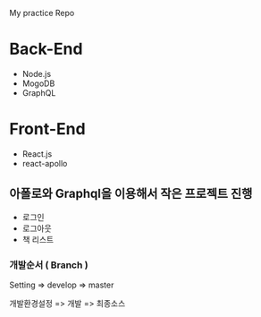 My practice Repo

# Back-End

* Node.js
* MogoDB
* GraphQL

# Front-End

* React.js
* react-apollo


## 아폴로와 Graphql을 이용해서 작은 프로젝트 진행 

- 로그인
- 로그아웃
- 책 리스트


### 개발순서 ( Branch )

Setting => develop => master

개발환경설정 => 개발 => 최종소스
